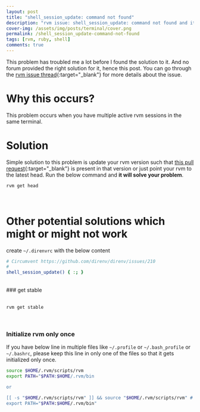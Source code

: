 ```yaml
---
layout: post
title: "shell_session_update: command not found"
description: "rvm issue: shell_session_update: command not found and its solutions."
cover-img: /assets/img/posts/terminal/cover.png
permalink: /shell_session_update-command-not-found
tags: [rvm, ruby, shell]
comments: true
---
```


This problem has troubled me a lot before I found the solution to it. And no forum provided the right solution for it, hence this post. You can go through the [rvm issue thread](https://github.com/direnv/direnv/issues/210){:target="_blank"} for more details about the issue.

# Why this occurs?

This problem occurs when you have multiple active rvm sessions in the same terminal.

# Solution

Simple solution to this problem is update your rvm version such that [this pull request](https://github.com/rvm/rvm/pull/3627){:target="_blank"} is present in that version or just point your rvm to the latest head. Run the below command and **it will solve your problem**.

```bash
rvm get head
```
<br>

# Other potential solutions which might or might not work

create ```~/.direnvrc``` with the below content

```bash
# Circumvent https://github.com/direnv/direnv/issues/210
#
shell_session_update() { :; }
```
<br>
### get stable<br><br>

```bash
rvm get stable
```
<br>

### Initialize rvm only once

If you have below line in multiple files like ```~/.profile``` or ```~/.bash_profile``` or ```~/.bashrc```, please keep this line in only one of the files so that it gets initialized only once.

```bash
source $HOME/.rvm/scripts/rvm
export PATH="$PATH:$HOME/.rvm/bin

or

[[ -s "$HOME/.rvm/scripts/rvm" ]] && source "$HOME/.rvm/scripts/rvm" # Load RVM into a shell session *as a function*
export PATH="$PATH:$HOME/.rvm/bin"
```
<br>